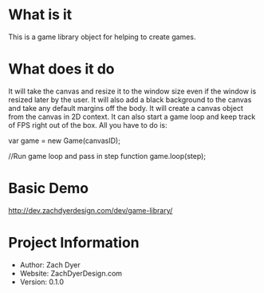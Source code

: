# What is it
This is a game library object for helping to create games.
 
# What does it do
It will take the canvas and resize it to the window size even if the window is resized later by the user. It will also add a black background to the canvas and take any default margins off the body. It will create a canvas object from the canvas in 2D context. It can also start a game loop and keep track of FPS right out of the box. All you have to do is:

var game = new Game(canvasID);

//Run game loop and pass in step function
game.loop(step);

# Basic Demo
http://dev.zachdyerdesign.com/dev/game-library/﻿
 
# Project Information
- Author: Zach Dyer
- Website: ZachDyerDesign.com
- Version: 0.1.0
